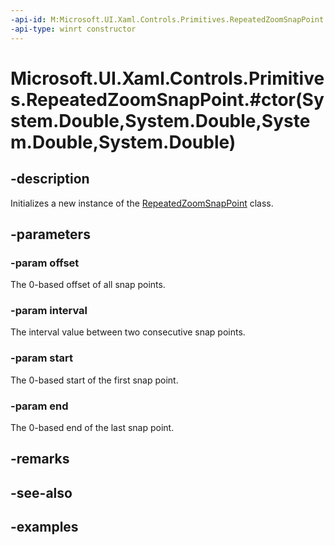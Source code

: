 ```yaml
---
-api-id: M:Microsoft.UI.Xaml.Controls.Primitives.RepeatedZoomSnapPoint.#ctor(System.Double,System.Double,System.Double,System.Double)
-api-type: winrt constructor
---
```


# Microsoft.UI.Xaml.Controls.Primitives.RepeatedZoomSnapPoint.#ctor(System.Double,System.Double,System.Double,System.Double)

<!--
public RepeatedZoomSnapPoint (double offset, double interval, double start, double end);
-->

## -description

Initializes a new instance of the [RepeatedZoomSnapPoint](repeatedzoomsnappoint.md) class.

## -parameters

### -param offset

The 0-based offset of all snap points.

### -param interval

The interval value between two consecutive snap points.

### -param start

The 0-based start of the first snap point.

### -param end

The 0-based end of the last snap point.

## -remarks

## -see-also

## -examples

